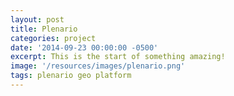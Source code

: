 ```yaml
---
layout: post
title: Plenario
categories: project
date: '2014-09-23 00:00:00 -0500'
excerpt: This is the start of something amazing!
image: '/resources/images/plenario.png'
tags: plenario geo platform
---
```



